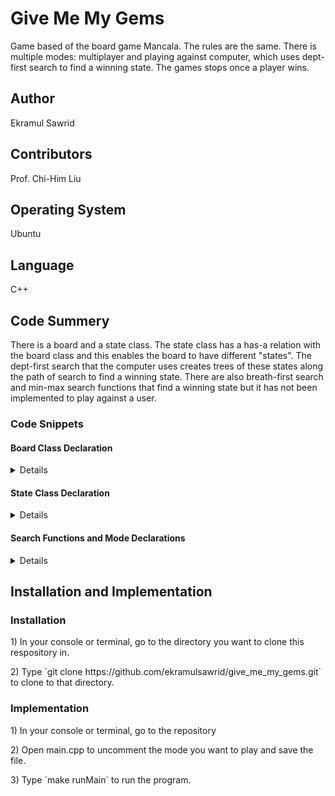 # Give Me My Gems
<!-- # give_me_my_gems -->

Game based of the board game Mancala. The rules are the same. There is multiple modes: multiplayer and playing against computer, which uses dept-first search to find a winning state. The games stops once a player wins.

## Author

Ekramul Sawrid

## Contributors

Prof. Chi-Him Liu

## Operating System

Ubuntu

## Language

C++

## Code Summery

There is a board and a state class. The state class has a has-a relation with the board class and this enables the  board to have different "states". The dept-first search that the computer uses creates trees of these states along the path of search to find a winning state. There are also breath-first search and min-max search functions that find a winning state but it has not been implemented to play against a user.

### Code Snippets

#### Board Class Declaration

<details>
<p>

<p>

[Header File](https://github.com/ekramulsawrid/give_me_my_gems/blob/master/Board.h)
</p>
<p>

[Implementation File](https://github.com/ekramulsawrid/give_me_my_gems/blob/master/Board.cpp)
</p>

```cpp
class Board{
public:
	typedef size_t board;	
	static const size_t SIZE=14;		//The size of the array never changes
	size_t countTurn=1;			//This is to keep track of the total number of turns
	
	Board();				//default constructor
	Board(const Board& target);		//copy constructor

	//set function
	void setNum(size_t num, size_t index);	
	
	//get functions	
	size_t getNum(size_t index);	
	size_t getTurn();			

	//other functions
	void add(size_t index);			
	void substract(size_t index);		
	void addTurn();				
	bool isOdd();				
	void print();				
	void setTurn();				
	void setcountTurn();			
	void makeMove(size_t pos);				
	bool checkWin();			
	void moveRemain();			
	bool winComputer();			

    // functions for customization of board. 
	void customize();			
	void customize(size_t n0=4, size_t n1=4, size_t n2=4, size_t n3=4, size_t n4=4, size_t n5=4, size_t n6=0, size_t n7=4, size_t n8=4, size_t n9=4, size_t n10=4, size_t n11=4, size_t n12=4, size_t n13=0);					
	
private:
	board rocks[SIZE]; 			// array represents each hole/mancala of the board
	size_t cap=SIZE;			// Size if the array is always 14
	size_t turn=1;				// keepS track of whose turn is it to move
};
```
</p>
</details>

#### State Class Declaration

<details>
<p>

<p>


[Header File](https://github.com/ekramulsawrid/give_me_my_gems/blob/master/State.h)
</p>
<p>


[Implementation File](https://github.com/ekramulsawrid/give_me_my_gems/blob/master/State.cpp)
</p>

```cpp
class tNode{
private:
	Board state;			// this the tNode's board state
	tNode** childern;		// dynamic array of tNode*
	tNode* parent;			// pointer to parent of tNode
	size_t numChildern;		// number of childern tNode has (max is 6 childern)
public:	
	tNode();			//default constructor
	tNode(Board& board);		//contructor
	tNode(tNode* Parent, Board board, size_t pos);		
	~tNode();			//destructor
	
	//set functions
	void setParent(tNode* Parent);		
	void setNumC();				

	//get functions
	tNode* getParent();		
	size_t getNumC();		
	Board getBoard();		
	tNode* getChild(size_t i);	

	//other functions
	void expand();			
	void swapChild(size_t pos1, size_t pos2);	
	void copyBoard(Board board);			
};
```
</p>
</details>

#### Search Functions and Mode Declarations

<details>
<p>

<p>

[Header File](https://github.com/ekramulsawrid/give_me_my_gems/blob/master/Functions.h)
</p>
<p>

[Implementation File](https://github.com/ekramulsawrid/give_me_my_gems/blob/master/Functions.cpp)
</p>

```cpp
//Breath-First Search
void BFS(tNode* Parent);

//Dept-First Search
void DFS(tNode* Parent);

bool DFS_V(tNode* curr, size_t count);

//Minimax Search
void MMS(tNode* Parent);

bool MMS_V(tNode* curr, size_t count);

//Playing the game, where player 1 is the computer who uses DFS to make move
void Play(Board mainBoard);

size_t comDFS(Board mainBoard);

bool comDFS_V(tNode* curr, size_t count);

//Multi Player (Human vs Human)
void MultiPlay(Board board);
```
</p>
</details>

## Installation and Implementation

### Installation
<p>1) In your console or terminal, go to the directory you want to clone this respository in. </p>
<p>2) Type `git clone https://github.com/ekramulsawrid/give_me_my_gems.git` to clone to that directory.</p>

### Implementation
<p>1) In your console or terminal, go to the repository </p>
<p>2) Open main.cpp to uncomment the mode you want to play and save the file. </p>
<p>3) Type `make runMain` to run the program.</p>


